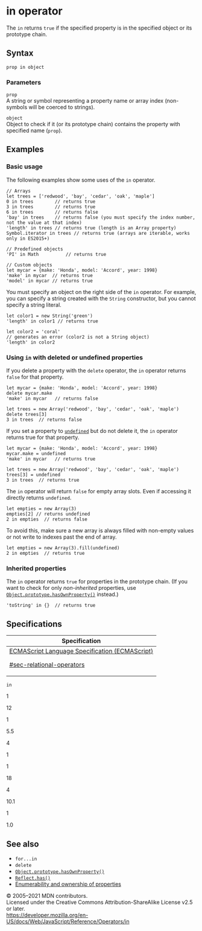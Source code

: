 # in operator

The `in` returns `true` if the specified property is in the specified object or its prototype chain.

## Syntax

    prop in object

### Parameters

`prop`  
A string or symbol representing a property name or array index (non-symbols will be coerced to strings).

`object`  
Object to check if it (or its prototype chain) <span class="short_text">contains</span> the property with specified name (`prop`).

## Examples

### Basic usage

The following examples show some uses of the `in` operator.

    // Arrays
    let trees = ['redwood', 'bay', 'cedar', 'oak', 'maple']
    0 in trees        // returns true
    3 in trees        // returns true
    6 in trees        // returns false
    'bay' in trees    // returns false (you must specify the index number, not the value at that index)
    'length' in trees // returns true (length is an Array property)
    Symbol.iterator in trees // returns true (arrays are iterable, works only in ES2015+)

    // Predefined objects
    'PI' in Math          // returns true

    // Custom objects
    let mycar = {make: 'Honda', model: 'Accord', year: 1998}
    'make' in mycar  // returns true
    'model' in mycar // returns true

You must specify an object on the right side of the `in` operator. For example, you can specify a string created with the `String` constructor, but you cannot specify a string literal.

    let color1 = new String('green')
    'length' in color1 // returns true

    let color2 = 'coral'
    // generates an error (color2 is not a String object)
    'length' in color2

### Using `in` with deleted or undefined properties

If you delete a property with the `delete` operator, the `in` operator returns `false` for that property.

    let mycar = {make: 'Honda', model: 'Accord', year: 1998}
    delete mycar.make
    'make' in mycar   // returns false

    let trees = new Array('redwood', 'bay', 'cedar', 'oak', 'maple')
    delete trees[3]
    3 in trees  // returns false

If you set a property to [`undefined`](../global_objects/undefined) but do not delete it, the `in` operator returns true for that property.

    let mycar = {make: 'Honda', model: 'Accord', year: 1998}
    mycar.make = undefined
    'make' in mycar   // returns true

    let trees = new Array('redwood', 'bay', 'cedar', 'oak', 'maple')
    trees[3] = undefined
    3 in trees  // returns true

The `in` operator will return `false` for empty array slots. Even if accessing it directly returns `undefined`.

    let empties = new Array(3)
    empties[2] // returns undefined
    2 in empties  // returns false

To avoid this, make sure a new array is always filled with non-empty values or not write to indexes past the end of array.

    let empties = new Array(3).fill(undefined)
    2 in empties  // returns true

### Inherited properties

The `in` operator returns `true` for properties in the prototype chain. (If you want to check for only _non-inherited_ properties, use [`Object.prototype.hasOwnProperty()`](../global_objects/object/hasownproperty) instead.)

    'toString' in {}  // returns true

## Specifications

<table><thead><tr class="header"><th>Specification</th></tr></thead><tbody><tr class="odd"><td><a href="https://tc39.es/ecma262/#sec-relational-operators">ECMAScript Language Specification (ECMAScript) 
<br/>

<span class="small">#sec-relational-operators</span></a></td></tr></tbody></table>

`in`

1

12

1

5.5

4

1

1

18

4

10.1

1

1.0

## See also

-   `for...in`
-   `delete`
-   [`Object.prototype.hasOwnProperty()`](../global_objects/object/hasownproperty)
-   [`Reflect.has()`](../global_objects/reflect/has)
-   [Enumerability and ownership of properties](https://developer.mozilla.org/en-US/docs/Web/JavaScript/Enumerability_and_ownership_of_properties)

© 2005–2021 MDN contributors.  
Licensed under the Creative Commons Attribution-ShareAlike License v2.5 or later.  
<a href="https://developer.mozilla.org/en-US/docs/Web/JavaScript/Reference/Operators/in" class="_attribution-link">https://developer.mozilla.org/en-US/docs/Web/JavaScript/Reference/Operators/in</a>

